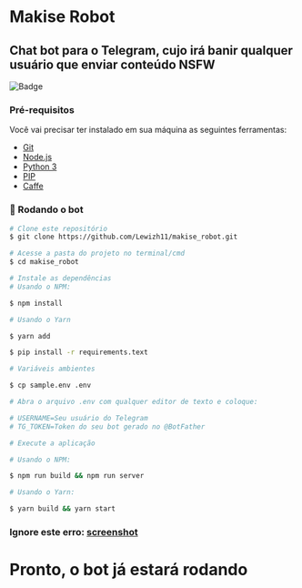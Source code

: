 # Makise Robot
## Chat bot para o Telegram, cujo irá banir qualquer usuário que enviar conteúdo NSFW
![Badge](https://img.shields.io/badge/Telegram-ShuseiKagari-blue)

### Pré-requisitos

Você vai precisar ter instalado em sua máquina as seguintes ferramentas:
- [Git](https://git-scm.com)
- [Node.js](https://nodejs.org/en/) 
- [Python 3](https://www.python.org/)
- [PIP](https://pypi.org/project/pip/) 
- [Caffe](https://caffe.berkeleyvision.org/install_apt.html) 

### 🎲 Rodando o bot

```bash
# Clone este repositório
$ git clone https://github.com/Lewizh11/makise_robot.git

# Acesse a pasta do projeto no terminal/cmd
$ cd makise_robot

# Instale as dependências
# Usando o NPM:

$ npm install

# Usando o Yarn

$ yarn add

$ pip install -r requirements.text

# Variáveis ambientes

$ cp sample.env .env

# Abra o arquivo .env com qualquer editor de texto e coloque:

# USERNAME=Seu usuário do Telegram
# TG_TOKEN=Token do seu bot gerado no @BotFather

# Execute a aplicação

# Usando o NPM:

$ npm run build && npm run server

# Usando o Yarn:

$ yarn build && yarn start
```
### Ignore este erro: [screenshot](http://i.imgur.com/pzcj9h3.png)
# Pronto, o bot já estará rodando

